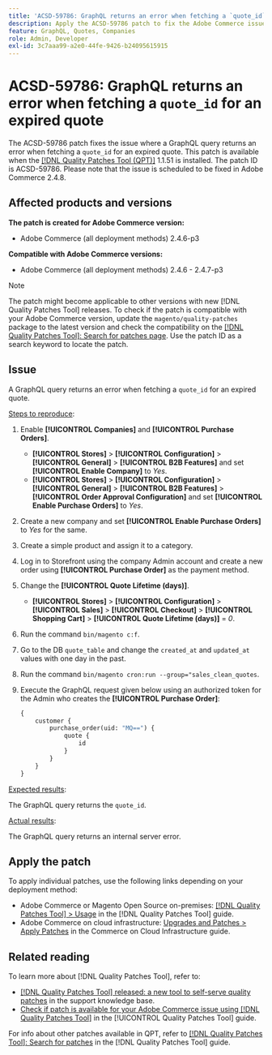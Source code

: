 ```yaml
---
title: 'ACSD-59786: GraphQL returns an error when fetching a `quote_id` for an expired quote'
description: Apply the ACSD-59786 patch to fix the Adobe Commerce issue where a GraphQL query returns an error when fetching a `quote_id` for an expired quote.
feature: GraphQL, Quotes, Companies
role: Admin, Developer
exl-id: 3c7aaa99-a2e0-44fe-9426-b24095615915
---
```

# ACSD-59786: GraphQL returns an error when fetching a `quote_id` for an expired quote

The ACSD-59786 patch fixes the issue where a GraphQL query returns an error when fetching a `quote_id` for an expired quote. This patch is available when the [[!DNL Quality Patches Tool (QPT)]](https://experienceleague.adobe.com/en/docs/commerce-operations/tools/quality-patches-tool/quality-patches-tool-to-self-serve-quality-patches) 1.1.51 is installed. The patch ID is ACSD-59786. Please note that the issue is scheduled to be fixed in Adobe Commerce 2.4.8.

## Affected products and versions

**The patch is created for Adobe Commerce version:**

* Adobe Commerce (all deployment methods) 2.4.6-p3

**Compatible with Adobe Commerce versions:**

* Adobe Commerce (all deployment methods) 2.4.6 - 2.4.7-p3 

>[!NOTE]
>
>The patch might become applicable to other versions with new [!DNL Quality Patches Tool] releases. To check if the patch is compatible with your Adobe Commerce version, update the `magento/quality-patches` package to the latest version and check the compatibility on the [[!DNL Quality Patches Tool]: Search for patches page](https://experienceleague.adobe.com/tools/commerce-quality-patches/index.html). Use the patch ID as a search keyword to locate the patch.

## Issue

A GraphQL query returns an error when fetching a `quote_id` for an expired quote.

<u>Steps to reproduce</u>:

1. Enable **[!UICONTROL Companies]** and **[!UICONTROL Purchase Orders]**.
     * **[!UICONTROL Stores]** > **[!UICONTROL Configuration]** > **[!UICONTROL General]** > **[!UICONTROL B2B Features]** and set **[!UICONTROL Enable Company]** to *Yes*.
     * **[!UICONTROL Stores]** > **[!UICONTROL Configuration]** > **[!UICONTROL General]** > **[!UICONTROL B2B Features]** > **[!UICONTROL Order Approval Configuration]** and set **[!UICONTROL Enable Purchase Orders]** to *Yes*.
1. Create a new company and set **[!UICONTROL Enable Purchase Orders]** to *Yes* for the same.
1. Create a simple product and assign it to a category.
1. Log in to Storefront using the company Admin account and create a new order using **[!UICONTROL Purchase Order]** as the payment method.
1. Change the **[!UICONTROL Quote Lifetime (days)]**.
    * **[!UICONTROL Stores]** > **[!UICONTROL Configuration]** > **[!UICONTROL Sales]** > **[!UICONTROL Checkout]** > **[!UICONTROL Shopping Cart]** > **[!UICONTROL Quote Lifetime (days)]** = *0*.
1. Run the command `bin/magento c:f`.
1. Go to the DB `quote_table` and change the `created_at` and `updated_at` values with one day in the past.
1. Run the command `bin/magento cron:run --group="sales_clean_quotes`.
1. Execute the GraphQL request given below using an authorized token for the Admin who creates the **[!UICONTROL Purchase Order]**:

   ```GraphQL
   {
       customer {
           purchase_order(uid: "MQ==") {
               quote {
                   id
               }
           }
       }
   } 
   ```

<u>Expected results</u>:

The GraphQL query returns the `quote_id`.

<u>Actual results</u>:

The GraphQL query returns an internal server error.

## Apply the patch

To apply individual patches, use the following links depending on your deployment method:

* Adobe Commerce or Magento Open Source on-premises: [[!DNL Quality Patches Tool] > Usage](/help/tools/quality-patches-tool/usage.md) in the [!DNL Quality Patches Tool] guide.
* Adobe Commerce on cloud infrastructure: [Upgrades and Patches > Apply Patches](https://experienceleague.adobe.com/docs/commerce-cloud-service/user-guide/develop/upgrade/apply-patches.html) in the Commerce on Cloud Infrastructure guide.

## Related reading

To learn more about [!DNL Quality Patches Tool], refer to:

* [[!DNL Quality Patches Tool] released: a new tool to self-serve quality patches](https://experienceleague.adobe.com/en/docs/commerce-operations/tools/quality-patches-tool/quality-patches-tool-to-self-serve-quality-patches) in the support knowledge base.
* [Check if patch is available for your Adobe Commerce issue using [!DNL Quality Patches Tool]](/help/tools/quality-patches-tool/patches-available-in-qpt/check-patch-for-magento-issue-with-magento-quality-patches.md) in the [!UICONTROL Quality Patches Tool] guide.

For info about other patches available in QPT, refer to [[!DNL Quality Patches Tool]: Search for patches](https://experienceleague.adobe.com/tools/commerce-quality-patches/index.html) in the [!DNL Quality Patches Tool] guide.
